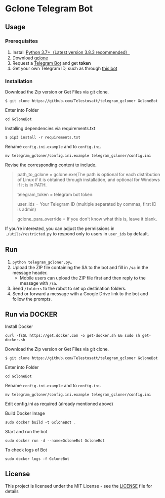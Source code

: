 
# Gclone Telegram Bot

## Usage

### Prerequisites

1. Install [Python 3.7+（Latest version 3.8.3 recommended）](https://www.python.org/downloads/)
2. Download [gclone](https://github.com/donwa/gclone/releases)
3. Request a [Telegram Bot](https://core.telegram.org/bots#6-botfather) and get **token**
4. Get your own Telegram ID, such as through [this bot](https://t.me/userinfobot)

### Installation

Download the Zip version 
or 
Get Files via git clone.
```
$ git clone https://github.com/Telestosatt/telegram_gcloner GcloneBot
```
Enter into Folder
```
cd GcloneBot
```
Installing dependencies via requirements.txt
```
$ pip3 install -r requirements.txt
```
Rename `config.ini.example` and to `config.ini`.
```
mv telegram_gcloner/config.ini.example telegram_gcloner/config.ini
```
Revise the corresponding content to include.

> path_to_gclone = gclone.exe(The path is optional for each distribution of Linux if it is obtained through installation, and optional for Windows if it is in PATH. 
>
> telegram_token = telegram bot token
>
> user_ids = Your Telegram ID (multiple separated by commas, first ID is admin)
>
> gclone_para_override = If you don't know what this is, leave it blank.

If you're interested, you can adjust the permissions in `./utils/restricted.py` to respond only to users in `user_ids` by default.

## Run

1. `python telegram_gcloner.py`。
2. Upload the ZIP file containing the SA to the bot and fill in `/sa` in the message header.
   - Mobile users can upload the ZIP file first and then reply to the message with `/sa`.
3. Send `/folders` to the robot to set up destination folders.
4. Send or forward a message with a Google Drive link to the bot and follow the prompts.

## Run via DOCKER
Install Docker
```
curl -fsSL https://get.docker.com -o get-docker.sh && sudo sh get-docker.sh
```
Download the Zip version 
or 
Get Files via git clone.
```
$ git clone https://github.com/Telestosatt/telegram_gcloner GcloneBot
```
Enter into Folder
```
cd GcloneBot
```
Rename `config.ini.example` and to `config.ini`.
```
mv telegram_gcloner/config.ini.example telegram_gcloner/config.ini
```
Edit config.ini as required (already mentioned above)

Build Docker Image
```
sudo docker build -t GcloneBot .
```
Start and run the bot
```
sudo docker run -d --name=GcloneBot GcloneBot
```
To check logs of Bot
```
sudo docker logs -f GcloneBot
```

## License

This project is licensed under the MIT License - see the [LICENSE](LICENSE) file for details

